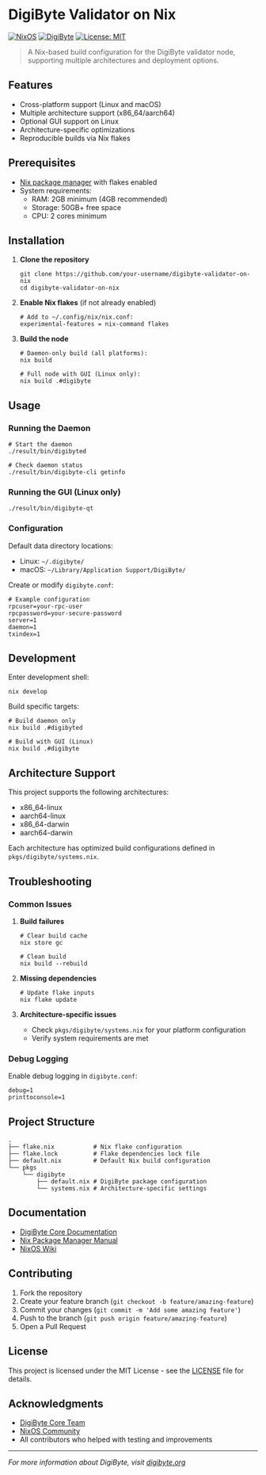 # DigiByte Validator on Nix

[![NixOS](https://img.shields.io/badge/NixOS-24.05-blue.svg?logo=nixos&logoColor=white)](https://nixos.org)
[![DigiByte](https://img.shields.io/badge/DigiByte-7.17.3-blue.svg)](https://digibyte.org)
[![License: MIT](https://img.shields.io/badge/License-MIT-yellow.svg)](https://opensource.org/licenses/MIT)

> A Nix-based build configuration for the DigiByte validator node, supporting multiple architectures and deployment options.

## Features

- Cross-platform support (Linux and macOS)
- Multiple architecture support (x86_64/aarch64)
- Optional GUI support on Linux
- Architecture-specific optimizations
- Reproducible builds via Nix flakes

## Prerequisites

- [Nix package manager](https://nixos.org/download.html) with flakes enabled
- System requirements:
  - RAM: 2GB minimum (4GB recommended)
  - Storage: 50GB+ free space
  - CPU: 2 cores minimum

## Installation

1. **Clone the repository**
   ```
   git clone https://github.com/your-username/digibyte-validator-on-nix
   cd digibyte-validator-on-nix
   ```

2. **Enable Nix flakes** (if not already enabled)
   ```
   # Add to ~/.config/nix/nix.conf:
   experimental-features = nix-command flakes
   ```

3. **Build the node**
   ```
   # Daemon-only build (all platforms):
   nix build

   # Full node with GUI (Linux only):
   nix build .#digibyte
   ```

## Usage

### Running the Daemon
```
# Start the daemon
./result/bin/digibyted

# Check daemon status
./result/bin/digibyte-cli getinfo
```

### Running the GUI (Linux only)
```
./result/bin/digibyte-qt
```

### Configuration

Default data directory locations:
- Linux: `~/.digibyte/`
- macOS: `~/Library/Application Support/DigiByte/`

Create or modify `digibyte.conf`:
```
# Example configuration
rpcuser=your-rpc-user
rpcpassword=your-secure-password
server=1
daemon=1
txindex=1
```

## Development

Enter development shell:
```
nix develop
```

Build specific targets:
```
# Build daemon only
nix build .#digibyted

# Build with GUI (Linux)
nix build .#digibyte
```

## Architecture Support

This project supports the following architectures:
- x86_64-linux
- aarch64-linux
- x86_64-darwin
- aarch64-darwin

Each architecture has optimized build configurations defined in `pkgs/digibyte/systems.nix`.

## Troubleshooting

### Common Issues

1. **Build failures**
   ```
   # Clear build cache
   nix store gc
   
   # Clean build
   nix build --rebuild
   ```

2. **Missing dependencies**
   ```
   # Update flake inputs
   nix flake update
   ```

3. **Architecture-specific issues**
   - Check `pkgs/digibyte/systems.nix` for your platform configuration
   - Verify system requirements are met

### Debug Logging

Enable debug logging in `digibyte.conf`:
```
debug=1
printtoconsole=1
```

## Project Structure
```
.
├── flake.nix           # Nix flake configuration
├── flake.lock          # Flake dependencies lock file
├── default.nix         # Default Nix build configuration
└── pkgs
    └── digibyte
        ├── default.nix # DigiByte package configuration
        └── systems.nix # Architecture-specific settings
```

## Documentation

- [DigiByte Core Documentation](https://github.com/digibyte-core/digibyte/tree/master/doc)
- [Nix Package Manager Manual](https://nixos.org/manual/nix/stable/)
- [NixOS Wiki](https://nixos.wiki/)

## Contributing

1. Fork the repository
2. Create your feature branch (`git checkout -b feature/amazing-feature`)
3. Commit your changes (`git commit -m 'Add some amazing feature'`)
4. Push to the branch (`git push origin feature/amazing-feature`)
5. Open a Pull Request

## License

This project is licensed under the MIT License - see the [LICENSE](LICENSE) file for details.

## Acknowledgments

- [DigiByte Core Team](https://digibyte.org)
- [NixOS Community](https://nixos.org)
- All contributors who helped with testing and improvements

---

*For more information about DigiByte, visit [digibyte.org](https://digibyte.org)*